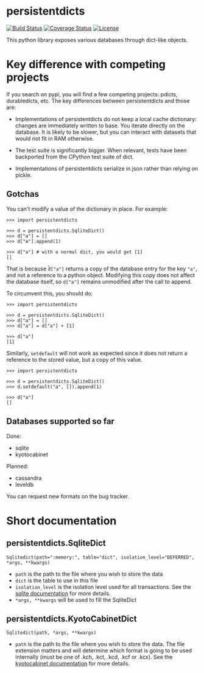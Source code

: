 # persistentdicts

[![Build Status](https://travis-ci.org/chmduquesne/persistentdicts.svg)](https://travis-ci.org/chmduquesne/persistentdicts)
[![Coverage Status](https://coveralls.io/repos/chmduquesne/persistentdicts/badge.svg?branch=master)](https://coveralls.io/r/chmduquesne/persistentdicts?branch=master)
[![License](https://pypip.in/license/persistentdicts/badge.svg?style=flat)](https://pypi.python.org/pypi/persistentdicts/)

This python library exposes various databases through dict-like objects.

Key difference with competing projects
======================================

If you search on pypi, you will find a few competing projects: pdicts,
durabledicts, etc. The key differences between persistentdicts and those
are:

- Implementations of persistentdicts do not keep a local cache dictionary:
  changes are immediately written to base. You iterate directly on the
  database. It is likely to be slower, but you can interact with datasets
  that would not fit in RAM otherwise.

- The test suite is significantly bigger. When relevant, tests have been
  backported from the CPython test suite of dict.

- Implementations of persistentdicts serialize in json rather than relying
  on pickle.

Gotchas
-------

You can't modify a value of the dictionary in place. For example:

    >>> import persistentdicts
    
    >>> d = persistentdicts.SqliteDict()
    >>> d["a"] = []
    >>> d["a"].append(1)
    
    >>> d["a"] # with a normal dict, you would get [1]
    []

That is because ̀̀`d["a"]` returns a copy of the database entry for the key
`"a"`, and not a reference to a python object.  Modifying this copy does
not affect the database itself, so `d["a"]` remains unmodified after the
call to append.

To circumvent this, you should do:

    >>> import persistentdicts
    
    >>> d = persistentdicts.SqliteDict()
    >>> d["a"] = []
    >>> d["a"] = d["a"] + [1]
    
    >>> d["a"]
    [1]

Similarly, `setdefault` will not work as expected since it does not return
a reference to the stored value, but a copy of this value.

    >>> import persistentdicts
    
    >>> d = persistentdicts.SqliteDict()
    >>> d.setdefault("a", []).append(1)
    
    >>> d["a"]
    []

Databases supported so far
--------------------------

Done:

* sqlite
* kyotocabinet

Planned:

* cassandra
* leveldb

You can request new formats on the bug tracker.

Short documentation
===================

persistentdicts.SqliteDict
--------------------------

    Sqlitedict(path=":memory:", table="dict", isolation_level="DEFERRED", *args, **kwargs)

  * `path` is the path to the file where you wish to store the data
  * `dict` is the table to use in this file
  * `isolation_level` is the isolation level used for all transactions.
    See the [sqlite documentation][1] for more details.
  * `*args, **kwargs` will be used to fill the SqliteDict

persistentdicts.KyotoCabinetDict
--------------------------------

    Sqlitedict(path, *args, **kwargs)

  * `path` is the path to the file where you wish to store the data. The
    file extension matters and will determine which format is going to be
    used internally (must be one of .kch, .kct, .kcd, .kcf or .kcx). See
    the [kyotocabinet documentation][2] for more details.

[1]: https://docs.python.org/2/library/sqlite3.html#sqlite3.Connection.isolation_level
[2]: http://fallabs.com/kyotocabinet/pythonlegacydoc/kyotocabinet.DB-class.html#open

